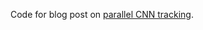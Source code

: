 Code for blog post on [parallel CNN tracking](http://joaoloula.github.io/parallel-cnn-tracking.html).

